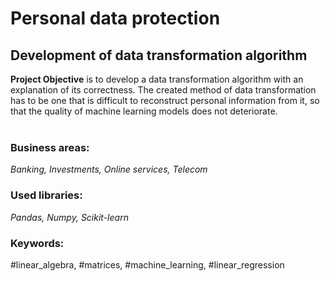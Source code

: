 # Personal data protection
## Development of data transformation algorithm

**Project Objective** is to develop a data transformation algorithm with an explanation of its correctness.  The created method of data transformation has to be one that is difficult to reconstruct personal information from it, so that the quality of machine learning models does not deteriorate. <br><br>

### Business areas:
*Banking, Investments, Online services, Telecom*

### Used libraries:
*Pandas, Numpy, Scikit-learn*

### Keywords:
#linear_algebra, #matrices, #machine_learning, #linear_regression
